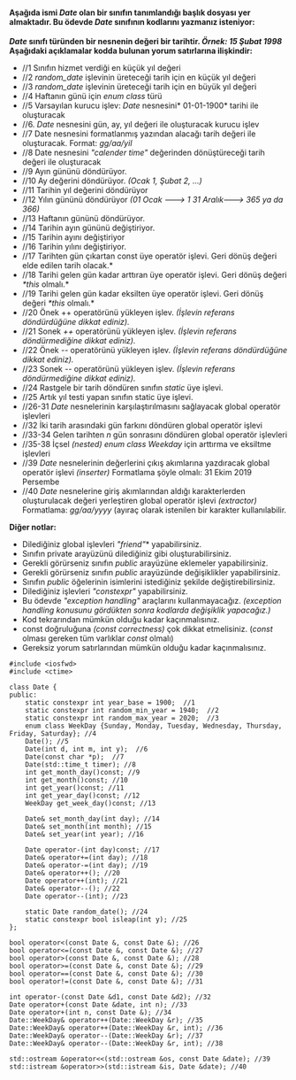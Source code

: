 #### Aşağıda ismi *Date* olan bir sınıfın tanımlandığı başlık dosyası yer almaktadır. Bu ödevde *Date* sınıfının kodlarını yazmanız isteniyor:
__*Date* sınıfı türünden bir nesnenin değeri bir tarihtir. *Örnek: 15 Şubat 1998*__
__Aşağıdaki açıklamalar kodda bulunan yorum satırlarına ilişkindir:__

+ //1 Sınıfın hizmet verdiği en küçük yıl değeri
+ //2 *random_date* işlevinin üreteceği tarih için en küçük yıl değeri
+ //3 *random_date* işlevinin üreteceği tarih için en büyük yıl değeri
+ //4 Haftanın günü için *enum class* türü
+ //5 Varsayılan kurucu işlev: *Date* nesnesini* 01-01-1900* tarihi ile oluşturacak
+ //6. *Date* nesnesini gün, ay, yıl değeri ile oluşturacak kurucu işlev
+ //7 Date nesnesini formatlanmış  yazından alacağı tarih değeri ile oluşturacak. Format: *gg/aa/yil*
+ //8 Date nesnesini *"calender time"* değerinden dönüştüreceği tarih değeri ile oluşturacak
+ //9 Ayın gününü döndürüyor.
+ //10 Ay değerini döndürüyor. *(Ocak 1, Şubat 2, ...)*
+ //11 Tarihin yıl değerini döndürüyor
+ //12 Yılın gününü döndürüyor *(01 Ocak ---> 1   31 Aralık---> 365 ya da 366)*
+ //13 Haftanın gününü döndürüyor.
+ //14 Tarihin ayın gününü değiştiriyor.
+ //15 Tarihin ayını değiştiriyor
+ //16 Tarihin yılını değiştiriyor.
+ //17 Tarihten gün çıkartan const üye operatör işlevi. Geri dönüş değeri elde edilen tarih olacak.*
+ //18 Tarihi gelen gün kadar arttıran üye operatör işlevi. Geri dönüş değeri _*this_ olmalı.*
+ //19 Tarihi gelen gün kadar eksilten üye operatör işlevi. Geri dönüş değeri _*this_ olmalı.*
+ //20 Önek ++ operatörünü yükleyen işlev. *(İşlevin referans döndürdüğüne dikkat ediniz).* 
+ //21 Sonek *++* operatörünü yükleyen işlev. *(İşlevin referans döndürmediğine dikkat ediniz).* 
+ //22  Önek *--* operatörünü yükleyen işlev. *(İşlevin referans döndürdüğüne dikkat ediniz).* 
+ //23  Sonek *--* operatörünü yükleyen işlev. *(İşlevin referans döndürmediğine dikkat ediniz).*
+ //24  Rastgele bir tarih döndüren sınıfın *static* üye işlevi.
+ //25  Artık yıl testi yapan sınıfın static üye işlevi.
+ //26-31 *Date* nesnelerinin karşılaştırılmasını sağlayacak global operatör işlevleri
+ //32 İki tarih arasındaki gün farkını döndüren global operatör işlevi
+ //33-34 Gelen tarihten *n* gün sonrasını döndüren global operatör işlevleri
+ //35-38 İçsel *(nested) enum class Weekday* için arttırma ve eksiltme işlevleri
+ //39 *Date* nesnelerinin değerlerini çıkış akımlarına yazdıracak global operatör işlevi *(inserter)*
Formatlama şöyle olmalı:  31 Ekim 2019 Persembe
+ //40 *Date* nesnelerine giriş akımlarından aldığı karakterlerden oluşturulacak değeri yerleştiren global operatör işlevi *(extractor)*
Formatlama: *gg/aa/yyyy* (ayıraç olarak istenilen bir karakter kullanılabilir.

**Diğer notlar:**

+ Dilediğiniz global işlevleri *"friend"** yapabilirsiniz.
+ Sınıfın private arayüzünü dilediğiniz gibi oluşturabilirsiniz.
+ Gerekli görürseniz sınıfın *public* arayüzüne eklemeler yapabilirsiniz.
+ Gerekli görürseniz sınıfın *public* arayüzünde değişiklikler yapabilirsiniz.
+ Sınıfın *public* öğelerinin isimlerini istediğiniz şekilde değiştirebilirsiniz.
+ Dilediğiniz işlevleri *"constexpr"* yapabilirsiniz.
+ Bu ödevde *"exception handling"* araçlarını kullanmayacağız. *(exception handling konusunu gördükten sonra kodlarda değişiklik yapacağız.)*
+ Kod tekrarından mümkün olduğu kadar kaçınmalısınız.
+ const doğruluğuna *(const correctness)* çok dikkat etmelisiniz. (*const* olması gereken tüm varlıklar *const* olmalı)
+ Gereksiz yorum satırlarından mümkün olduğu kadar kaçınmalısınız.

```
#include <iosfwd>
#include <ctime>

class Date {
public:
	static constexpr int year_base = 1900;  //1
	static constexpr int random_min_year = 1940;  //2
	static constexpr int random_max_year = 2020;  //3
	enum class WeekDay {Sunday, Monday, Tuesday, Wednesday, Thursday, Friday, Saturday}; //4
	Date(); //5 
	Date(int d, int m, int y);  //6
	Date(const char *p);  //7
	Date(std::time_t timer); //8
	int get_month_day()const; //9
	int get_month()const; //10
	int get_year()const; //11
	int get_year_day()const; //12
	WeekDay get_week_day()const; //13

	Date& set_month_day(int day); //14
	Date& set_month(int month); //15
	Date& set_year(int year); //16

	Date operator-(int day)const; //17
	Date& operator+=(int day); //18
	Date& operator-=(int day); //19
	Date& operator++(); //20
	Date operator++(int); //21
	Date& operator--(); //22
	Date operator--(int); //23

	static Date random_date(); //24
	static constexpr bool isleap(int y); //25
};

bool operator<(const Date &, const Date &); //26
bool operator<=(const Date &, const Date &); //27
bool operator>(const Date &, const Date &); //28
bool operator>=(const Date &, const Date &); //29
bool operator==(const Date &, const Date &); //30
bool operator!=(const Date &, const Date &); //31

int operator-(const Date &d1, const Date &d2); //32
Date operator+(const Date &date, int n); //33
Date operator+(int n, const Date &); //34
Date::WeekDay& operator++(Date::WeekDay &r); //35
Date::WeekDay& operator++(Date::WeekDay &r, int); //36
Date::WeekDay& operator--(Date::WeekDay &r); //37
Date::WeekDay& operator--(Date::WeekDay &r, int); //38

std::ostream &operator<<(std::ostream &os, const Date &date); //39
std::istream &operator>>(std::istream &is, Date &date); //40
```
